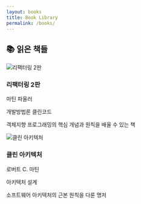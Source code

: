 ```yaml
---
layout: books
title: Book Library
permalink: /books/
---
```


## 📚 읽은 책들

<div class="book-grid">
  <div class="book-card">
    <img src="/assets/books/book1.jpg" alt="리팩터링 2판">
    <div class="book-info">
      <h3>리팩터링 2판</h3>
      <p class="author">마틴 파울러</p>
      <div class="tags">
        <span class="tag">개발방법론</span>
        <span class="tag">클린코드</span>
      </div>
      <p class="review">객체지향 프로그래밍의 핵심 개념과 원칙을 배울 수 있는 책</p>
    </div>
  </div>

  <div class="book-card">
    <img src="/assets/books/book2.jpg" alt="클린 아키텍처">
    <div class="book-info">
      <h3>클린 아키텍처</h3>
      <p class="author">로버트 C. 마틴</p>
      <div class="tags">
        <span class="tag">아키텍처</span>
        <span class="tag">설계</span>
      </div>
      <p class="review">소프트웨어 아키텍처의 근본 원칙을 다룬 명저</p>
    </div>
  </div>

  <!-- 더 많은 책들... -->
</div>
